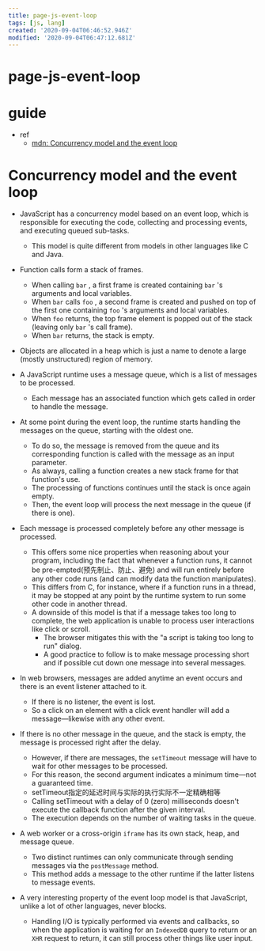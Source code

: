 ```yaml
---
title: page-js-event-loop
tags: [js, lang]
created: '2020-09-04T06:46:52.946Z'
modified: '2020-09-04T06:47:12.681Z'
---
```


# page-js-event-loop

# guide

- ref
  - [mdn: Concurrency model and the event loop](https://developer.mozilla.org/en-US/docs/Web/JavaScript/EventLoop)

# Concurrency model and the event loop

- JavaScript has a concurrency model based on an event loop, which is responsible for executing the code, collecting and processing events, and executing queued sub-tasks. 
  - This model is quite different from models in other languages like C and Java.
- Function calls form a stack of frames.
  - When calling `bar` , a first frame is created containing `bar` 's arguments and local variables.
  - When `bar` calls `foo` , a second frame is created and pushed on top of the first one containing `foo` 's arguments and local variables. 
  - When `foo` returns, the top frame element is popped out of the stack (leaving only `bar` 's call frame). 
  - When `bar` returns, the stack is empty.
- Objects are allocated in a heap which is just a name to denote a large (mostly unstructured) region of memory.
- A JavaScript runtime uses a message queue, which is a list of messages to be processed. 
  - Each message has an associated function which gets called in order to handle the message.
- At some point during the event loop, the runtime starts handling the messages on the queue, starting with the oldest one. 
  - To do so, the message is removed from the queue and its corresponding function is called with the message as an input parameter. 
  - As always, calling a function creates a new stack frame for that function's use.
  - The processing of functions continues until the stack is once again empty. 
  - Then, the event loop will process the next message in the queue (if there is one).
- Each message is processed completely before any other message is processed.
  - This offers some nice properties when reasoning about your program, including the fact that whenever a function runs, it cannot be pre-empted(预先制止、防止、避免) and will run entirely before any other code runs (and can modify data the function manipulates). 
  - This differs from C, for instance, where if a function runs in a thread, it may be stopped at any point by the runtime system to run some other code in another thread.
  - A downside of this model is that if a message takes too long to complete, the web application is unable to process user interactions like click or scroll. 
    - The browser mitigates this with the "a script is taking too long to run" dialog. 
    - A good practice to follow is to make message processing short and if possible cut down one message into several messages.

- In web browsers, messages are added anytime an event occurs and there is an event listener attached to it. 
  - If there is no listener, the event is lost. 
  - So a click on an element with a click event handler will add a message—likewise with any other event.
- If there is no other message in the queue, and the stack is empty, the message is processed right after the delay. 
  - However, if there are messages, the `setTimeout` message will have to wait for other messages to be processed. 
  - For this reason, the second argument indicates a minimum time—not a guaranteed time.
  - setTimeout指定的延迟时间与实际的执行实际不一定精确相等
  - Calling setTimeout with a delay of 0 (zero) milliseconds doesn't execute the callback function after the given interval.
  - The execution depends on the number of waiting tasks in the queue.

- A web worker or a cross-origin `iframe` has its own stack, heap, and message queue. 
  - Two distinct runtimes can only communicate through sending messages via the `postMessage` method. 
  - This method adds a message to the other runtime if the latter listens to message events.

- A very interesting property of the event loop model is that JavaScript, unlike a lot of other languages, never blocks. 
  - Handling I/O is typically performed via events and callbacks, so when the application is waiting for an `IndexedDB` query to return or an `XHR` request to return, it can still process other things like user input.
